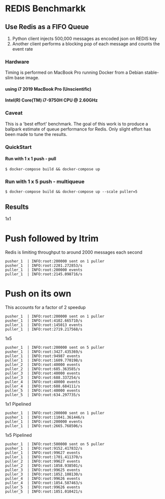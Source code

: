 # REDIS Benchmarkk

## Use Redis as a FIFO Queue

1. Python client injects 500,000 messages as encoded json on REDIS key
2. Another client performs a blocking pop of each message and counts the event rate

### Hardware

Timing is performed on MacBook Pro running Docker from a Debian stable-slim base image.

#### using i7 2019 MacBook Pro (Unscientific)
#### Intel(R) Core(TM) i7-9750H CPU @ 2.60GHz

### Caveat 

This is a 'best effort' benchmark.   The goal of this work is to produce a ballpark estimate of queue performance for Redis.  Only slight effort has been made to tune the results.


### QuickStart 

#### Run with 1 x 1 push - pull

```
$ docker-compose build && docker-compose up
```

### Run with 1 x 5 push - multiqueue 
```
$ docker-compose build && docker-compose up --scale puller=5
```

## Results

1x1

# Push followed by ltrim

Redis is limiting throughput to around 2000 messages each second

```
pusher_1  | INFO:root:200000 sent on 1 puller
pusher_1  | INFO:root:2281.272853/s
puller_1  | INFO:root:200000 events
puller_1  | INFO:root:2145.098716/s
```

# Push on its own

This accounts for a factor of 2 speedup
```
pusher_1  | INFO:root:200000 sent on 1 puller
pusher_1  | INFO:root:4102.665710/s
puller_1  | INFO:root:145013 events
puller_1  | INFO:root:2719.217568/s
```


1x5
```
pusher_1  | INFO:root:200000 sent on 5 puller
pusher_1  | INFO:root:3427.435369/s
puller_1  | INFO:root:94987 events
puller_1  | INFO:root:1609.770198/s
puller_2  | INFO:root:40000 events
puller_2  | INFO:root:685.363585/s
puller_3  | INFO:root:40000 events
puller_3  | INFO:root:688.337254/s
puller_4  | INFO:root:40000 events
puller_4  | INFO:root:688.684111/s
puller_5  | INFO:root:40000 events
puller_5  | INFO:root:634.297735/s
```

1x1 Pipelined
```
pusher_1  | INFO:root:200000 sent on 1 puller
pusher_1  | INFO:root:11041.361446/s
puller_1  | INFO:root:200000 events
puller_1  | INFO:root:2665.768506/s
```

1x5 Pipelined
```
pusher_1  | INFO:root:500000 sent on 5 puller
pusher_1  | INFO:root:9152.417832/s
puller_1  | INFO:root:99627 events
puller_1  | INFO:root:1701.411370/s
puller_2  | INFO:root:99627 events
puller_2  | INFO:root:1858.938501/s
puller_3  | INFO:root:99625 events
puller_3  | INFO:root:1852.108130/s
puller_4  | INFO:root:99626 events
puller_4  | INFO:root:1854.587463/s
puller_5  | INFO:root:99626 events
puller_5  | INFO:root:1851.010421/s
```
